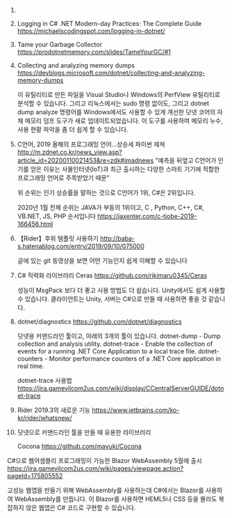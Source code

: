 1. 
2. Logging in C# .NET Modern-day Practices: The Complete Guide
   https://michaelscodingspot.com/logging-in-dotnet/

2. Tame your Garbage Collector
   https://prodotnetmemory.com/slides/TameYourGC/#1

3. Collecting and analyzing memory dumps 
   https://devblogs.microsoft.com/dotnet/collecting-and-analyzing-memory-dumps

   이 유틸리티로 만든 파일을 Visual Studio나 Windows의 PerfView 유틸리티로 분석할 수 있습니다.
   그리고 리눅스에서는 sudo 명령 없이도, 그리고 dotnet dump analyze 명령어를 Windows에서도 사용할 수 있게 개선한 닷넷 코어의 자체 메모리 덤프 도구가 새로 업데이트되었습니다. 이 도구를 사용하여 메모리 누수, 사용 현황 파악을 좀 더 쉽게 할 수 있습니다.

4. C언어, 2019 올해의 프로그래밍 언어...상승세 파이썬 제쳐
   http://m.zdnet.co.kr/news_view.asp?article_id=20200110021453&re=zdk#imadnews
   "예측을 뒤엎고 C언어가 인기를 얻은 이유는 사물인터넷(IoT)과 최근 출시하는 다양한 스마트 기기에 적합한 프로그래밍 언어로 주목받았기 때문"

   위 순위는 인기 상승률을 말하는 것으로 C언어가 1위, C#은 2위입니다. 

   2020년 1월 전체 순위는 JAVA가 부동의 1위이고,  C , Python, C++, C#, VB.NET, JS, PHP 순서입니다
   https://jaxenter.com/c-tiobe-2019-166456.html



5. 【Rider】후위 템플릿 사용하기
   http://baba-s.hatenablog.com/entry/2019/09/10/075000 

   글에 있는 git 동영상을 보면 어떤 기능인지 쉽게 이해할 수 있습니다

6. C# 직력화 라이브러리 Ceras 
   https://github.com/rikimaru0345/Ceras

   성능이 MsgPack 보다 더 좋고 사용 방법도 더 쉽습니다.
   Unity에서도 쉽게 사용할 수 있습니다.
   클라이언트는 Unity, 서버는 C#으로 만들 때 사용하면 좋을 것 같습니다.

7. dotnet/diagnostics
   https://github.com/dotnet/diagnostics

   닷넷용 커맨드라인 툴이고, 아래의 3개의 툴이 있습니다.
   dotnet-dump - Dump collection and analysis utility.
   dotnet-trace - Enable the collection of events for a running .NET Core Application to a local trace file.
   dotnet-counters - Monitor performance counters of a .NET Core application in real time.

   dotnet-trace 사용법
   https://jira.gamevilcom2us.com/wiki/display/CCentralServerGUIDE/dotnet-trace

8. Rider 2019.3의 새로운 기능
   https://www.jetbrains.com/ko-kr/rider/whatsnew/

   

9. 닷넷으로 커맨드라인 툴을 만들 때 유용한 라이브러리

   Cocona
   https://github.com/mayuki/Cocona



C#으로 웹어셈블리 프로그래밍이 가능한 Blazor WebAssembly 5월에 출시
https://jira.gamevilcom2us.com/wiki/pages/viewpage.action?pageId=175805552

고성능 웹앱을 만들기 위해 WebAssembly를 사용하는데 C#에서는 Blazor를 사용하여 WebAssembly를 만듭니다.
이 Blazor를 사용하면 HEML5나 CSS 등을 몰라도 복잡하지 않은 웹앱은 C# 코드로 구현할 수 있습니다.